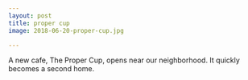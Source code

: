 ```yaml
---
layout: post
title: proper cup
image: 2018-06-20-proper-cup.jpg

---
```


A new cafe, The Proper Cup, opens near our neighborhood. It quickly becomes a second home.  

      
  

